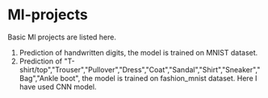 # Ml-projects
Basic Ml projects are listed here.

1. Prediction of handwritten digits, the model is trained on MNIST dataset.
2. Prediction of "T-shirt/top","Trouser","Pullover","Dress","Coat","Sandal","Shirt","Sneaker","Bag","Ankle boot", the model is trained on fashion_mnist dataset. Here I have used CNN model.
